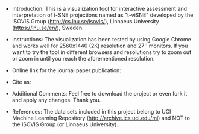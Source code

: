 - Introduction:
This is a visualization tool for interactive assessment and interpretation of t-SNE projections named as "t-viSNE" developed by the ISOVIS Group (http://cs.lnu.se/isovis/), Linnaeus University (https://lnu.se/en/), Sweden.

- Instructions:
The visualization has been tested by using Google Chrome and works well for 2560x1440 (2K) resolution and 27'' monitors. 
If you want to try the tool in different browsers and resolutions try to zoom out or zoom in until you reach the aforementioned resolution. 

- Online link for the journal paper publication:

- Cite as: 

- Additional Comments:
Feel free to download the project or even fork it and apply any changes. Thank you. 

- References:
The data sets included in this project belong to UCI Machine Learning Repository (http://archive.ics.uci.edu/ml) and NOT to the ISOVIS Group (or Linnaeus University).


